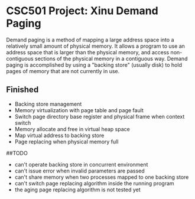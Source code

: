 # CSC501 Project: Xinu Demand Paging
Demand paging is a method of mapping a large address space into a relatively small amount of physical memory. It allows a program to use an address space that is larger than the physical memory, and access non-contiguous sections of the physical memory in a contiguous way. Demand paging is accomplished by using a "backing store" (usually disk) to hold pages of memory that are not currently in use.
## Finished
* Backing store management
* Memory virtualization with page table and page fault
* Switch page directory base register and physical frame when context switch
* Memory allocate and free in virtual heap space
* Map virtual address to backing store
* Page replacing when physical memory full

##TODO
* can't operate backing store in concurrent environment
* can't issue error when invalid parameters are passed
* can't share memory when two processes mapped to one backing store 
* can't switch page replacing algorithm inside the running program
* the aging page replacing algorithm is not tested yet